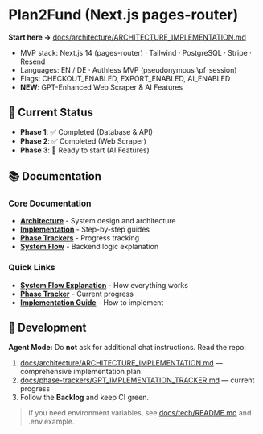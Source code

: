 # Plan2Fund (Next.js pages-router)

**Start here →** [docs/architecture/ARCHITECTURE_IMPLEMENTATION.md](./docs/architecture/ARCHITECTURE_IMPLEMENTATION.md)

- MVP stack: Next.js 14 (pages-router) · Tailwind · PostgreSQL · Stripe · Resend  
- Languages: EN / DE · Authless MVP (pseudonymous \pf_session\)  
- Flags: CHECKOUT_ENABLED, EXPORT_ENABLED, AI_ENABLED
- **NEW**: GPT-Enhanced Web Scraper & AI Features

## 🎯 Current Status

- **Phase 1**: ✅ Completed (Database & API)
- **Phase 2**: ✅ Completed (Web Scraper)  
- **Phase 3**: 🔄 Ready to start (AI Features)

## 📚 Documentation

### Core Documentation
- [**Architecture**](./docs/architecture/) - System design and architecture
- [**Implementation**](./docs/implementation/) - Step-by-step guides
- [**Phase Trackers**](./docs/phase-trackers/) - Progress tracking
- [**System Flow**](./docs/system-flow/) - Backend logic explanation

### Quick Links
- [**System Flow Explanation**](./docs/system-flow/SYSTEM_FLOW_EXPLANATION.md) - How everything works
- [**Phase Tracker**](./docs/phase-trackers/GPT_IMPLEMENTATION_TRACKER.md) - Current progress
- [**Implementation Guide**](./docs/implementation/IMPLEMENTATION_GUIDE.md) - How to implement

## 🚀 Development

**Agent Mode:** Do **not** ask for additional chat instructions. Read the repo:
1. [docs/architecture/ARCHITECTURE_IMPLEMENTATION.md](./docs/architecture/ARCHITECTURE_IMPLEMENTATION.md) — comprehensive implementation plan  
2. [docs/phase-trackers/GPT_IMPLEMENTATION_TRACKER.md](./docs/phase-trackers/GPT_IMPLEMENTATION_TRACKER.md) — current progress
3. Follow the **Backlog** and keep CI green.

> If you need environment variables, see [docs/tech/README.md](./docs/tech/README.md) and \.env.example\.